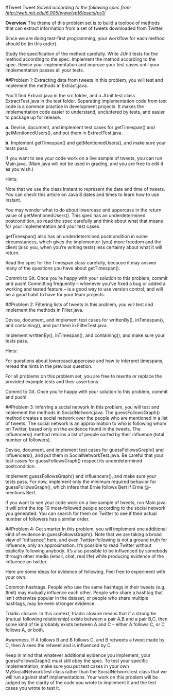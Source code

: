 
#Tweet Tweet
*Solved according to the following spec from http://web.mit.edu/6.005/www/sp16/psets/ps1/*

**Overview**
The theme of this problem set is to build a toolbox of methods that can extract information from a set of tweets downloaded from Twitter.

Since we are doing test-first programming, your workflow for each method should be (in this order).

Study the specification of the method carefully.
Write JUnit tests for the method according to the spec.
Implement the method according to the spec.
Revise your implementation and improve your test cases until your implementation passes all your tests.


##Problem 1: Extracting data from tweets
In this problem, you will test and implement the methods in Extract.java.

You’ll find Extract.java in the src folder, and a JUnit test class ExtractTest.java in the test folder. Separating implementation code from test code is a common practice in development projects. It makes the implementation code easier to understand, uncluttered by tests, and easier to package up for release.

**a.** Devise, document, and implement test cases for getTimespan() and getMentionedUsers(), and put them in ExtractTest.java.

**b.** Implement getTimespan() and getMentionedUsers(), and make sure your tests pass.

If you want to see your code work on a live sample of tweets, you can run Main.java. (Main.java will not be used in grading, and you are free to edit it as you wish.)

Hints:

Note that we use the class Instant to represent the date and time of tweets. You can check this article on Java 8 dates and times to learn how to use Instant.

You may wonder what to do about lowercase and uppercase in the return value of getMentionedUsers(). This spec has an underdetermined postcondition, so read the spec carefully and think about what that means for your implementation and your test cases.

getTimespan() also has an underdetermined postcondition in some circumstances, which gives the implementor (you) more freedom and the client (also you, when you’re writing tests) less certainty about what it will return.

Read the spec for the Timespan class carefully, because it may answer many of the questions you have about getTimespan().

Commit to Git. Once you’re happy with your solution to this problem, commit and push! Committing frequently – whenever you’ve fixed a bug or added a working and tested feature – is a good way to use version control, and will be a good habit to have for your team projects.

##Problem 2: Filtering lists of tweets
In this problem, you will test and implement the methods in Filter.java.

Devise, document, and implement test cases for writtenBy(), inTimespan(), and containing(), and put them in FilterTest.java.

Implement writtenBy(), inTimespan(), and containing(), and make sure your tests pass.

Hints:

For questions about lowercase/uppercase and how to interpret timespans, reread the hints in the previous question.

For all problems on this problem set, you are free to rewrite or replace the provided example tests and their assertions.

Commit to Git. Once you’re happy with your solution to this problem, commit and push!

##Problem 3: Inferring a social network
In this problem, you will test and implement the methods in SocialNetwork.java. The guessFollowsGraph() method creates a social network over the people who are mentioned in a list of tweets. The social network is an approximation to who is following whom on Twitter, based only on the evidence found in the tweets. The influencers() method returns a list of people sorted by their influence (total number of followers).

Devise, document, and implement test cases for guessFollowsGraph() and influencers(), and put them in SocialNetworkTest.java. Be careful that your test cases for guessFollowsGraph() respect its underdetermined postcondition.

Implement guessFollowsGraph() and influencers(), and make sure your tests pass. For now, implement only the minimum required behavior for guessFollowsGraph(), which infers that Ernie follows Bert if Ernie @-mentions Bert.

If you want to see your code work on a live sample of tweets, run Main.java. It will print the top 10 most-followed people according to the social network you generated. You can search for them on Twitter to see if their actual number of followers has a similar order.

##Problem 4: Get smarter
In this problem, you will implement one additional kind of evidence in guessFollowsGraph(). Note that we are taking a broad view of “influence” here, and even Twitter-following is not a ground truth for influence, only an approximation. It’s possible to read Twitter without explicitly following anybody. It’s also possible to be influenced by somebody through other media (email, chat, real life) while producing evidence of the influence on twitter.

Here are some ideas for evidence of following. Feel free to experiment with your own.

Common hashtags. People who use the same hashtags in their tweets (e.g. #mit) may mutually influence each other. People who share a hashtag that isn’t otherwise popular in the dataset, or people who share multiple hashtags, may be even stronger evidence.

Triadic closure. In this context, triadic closure means that if a strong tie (mutual following relationship) exists between a pair A,B and a pair B,C, then some kind of tie probably exists between A and C – either A follows C, or C follows A, or both.

Awareness. If A follows B and B follows C, and B retweets a tweet made by C, then A sees the retweet and is influenced by C.

Keep in mind that whatever additional evidence you implement, your guessFollowsGraph() must still obey the spec. To test your specific implementation, make sure you put test cases in your own MySocialNetworkTest class rather than the SocialNetworkTest class that we will run against staff implementations. Your work on this problem will be judged by the clarity of the code you wrote to implement it and the test cases you wrote to test it.
